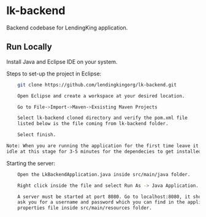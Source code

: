 
# lk-backend 

Backend codebase for LendingKing application.






## Run Locally

Install Java and Eclipse IDE on your system.

Steps to set-up the project in Eclipse:

```bash
    git clone https://github.com/lendingkingorg/lk-backend.git

    Open Eclipse and create a workspace at your desired location.

    Go to File->Import->Maven->Exsisting Maven Projects

    Select lk-backend cloned directory and verify the pom.xml file 
    listed below is the file coming from lk-backend folder.

    Select finish.

Note: When you are running the application for the first time leave it 
idle at this stage for 3-5 minutes for the dependecies to get installed
```

Starting the server:
```bash
    Open the LkBackendApplication.java inside src/main/java folder.

    Right click inside the file and select Run As -> Java Application.

    A server must be started at port 8080. Go to localhost:8080, it should 
    ask you for a username and password which you can find in the application 
    properties file inside src/main/resources folder.

